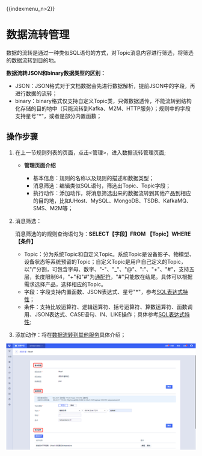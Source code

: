 {{indexmenu_n>2}}

# 数据流转管理
数据的流转是通过一种类似SQL语句的方式，对Topic消息内容进行筛选，将筛选的数据流转到目的地。

**数据流转JSON和binary数据类型的区别：**  

- JSON：JSON格式对于文档数据会先进行数据解析，提前JSON中的字段，再进行数据的流转；
- binary：binary格式仅支持自定义Topic类，只做数据透传，不能流转到结构化存储的目的地中（只能流转到Kafka、M2M、HTTP服务）；规则中的字段支持星号"*"，或者是部分内置函数；

## 操作步骤

1. 在上一节规则列表的页面，点击<管理>，进入数据流转管理页面;

   - **管理页面介绍**
   
     - 基本信息：规则的名称以及规则的描述和数据类型；
     - 消息筛选：编辑类似SQL语句，筛选出Topic、Topic字段；
     - 执行动作：添加动作，将消息筛选出来的数据流转到其他产品到相应的目的地，比如UHost、MySQL、MongoDB、TSDB、KafkaMQ、SMS、M2M等；
   
2. 消息筛选：  
   
   消息筛选的的规则查询语句为：**SELECT【字段】FROM 【Topic】WHERE【条件】**  
   
   - Topic：分为系统Topic和自定义Topic。系统Topic是设备影子、物模型、设备状态等系统预留的Topic；自定义Topic是用户自己定义的Topic，以"/"分割，可包含字母、数字、"-"、"_"、"@"、":"、"+"、"#"，支持五层，长度限制64，"+"和"#"为[通配符](sql_statements#Topic通配符)，"#"只能放在结尾。具体可以根据需求选择产品，选择相应的Topic。
   - 字段：字段支持内置函数、JSON表达式、星号"*"，参考[SQL表达式特性](sql_statements)；
   - 条件：支持比较运算符、逻辑运算符、括号运算符、算数运算符、函数调用、JSON表达式、CASE语句、IN、LIKE操作；具体参考[SQL表达式特性](sql_statements);
   
3. 添加动作：将在[数据流转到其他服务](data_forwarding)具体介绍；

![编辑规则](../../images/编辑规则.png)
